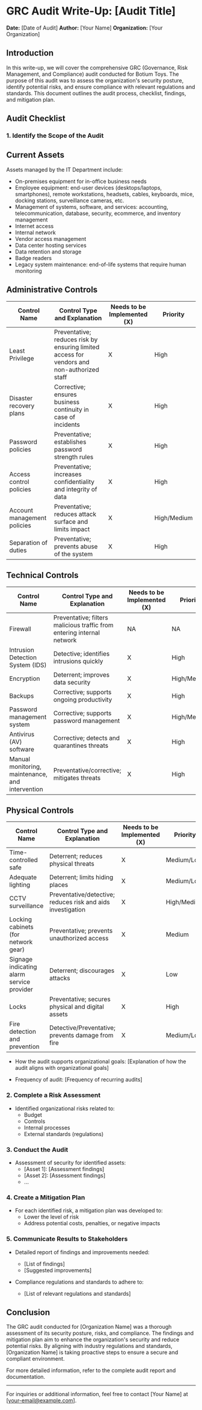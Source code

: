 # GRC Audit Write-Up: [Audit Title]

**Date:** [Date of Audit]
**Author:** [Your Name]
**Organization:** [Your Organization]

## Introduction

In this write-up, we will cover the comprehensive GRC (Governance, Risk Management, and Compliance) audit conducted for Botium Toys. The purpose of this audit was to assess the organization's security posture, identify potential risks, and ensure compliance with relevant regulations and standards. This document outlines the audit process, checklist, findings, and mitigation plan.

## Audit Checklist

### 1. Identify the Scope of the Audit

  ## Current Assets
  
  Assets managed by the IT Department include:
  
  - On-premises equipment for in-office business needs
  - Employee equipment: end-user devices (desktops/laptops, smartphones), remote workstations, headsets, cables, keyboards, mice, docking stations, surveillance cameras, etc.
  - Management of systems, software, and services: accounting, telecommunication, database, security, ecommerce, and inventory management
  - Internet access
  - Internal network
  - Vendor access management
  - Data center hosting services
  - Data retention and storage
  - Badge readers
  - Legacy system maintenance: end-of-life systems that require human monitoring
  
  ## Administrative Controls
  
  | Control Name | Control Type and Explanation | Needs to be Implemented (X) | Priority |
  |--------------|-----------------------------|----------------------------|----------|
  | Least Privilege | Preventative; reduces risk by ensuring limited access for vendors and non-authorized staff | X | High |
  | Disaster recovery plans | Corrective; ensures business continuity in case of incidents | X | High |
  | Password policies | Preventative; establishes password strength rules | X | High |
  | Access control policies | Preventative; increases confidentiality and integrity of data | X | High |
  | Account management policies | Preventative; reduces attack surface and limits impact | X | High/Medium |
  | Separation of duties | Preventative; prevents abuse of the system | X | High |
  
  ## Technical Controls
  
  | Control Name | Control Type and Explanation | Needs to be Implemented (X) | Priority |
  |--------------|-----------------------------|----------------------------|----------|
  | Firewall | Preventative; filters malicious traffic from entering internal network | NA | NA |
  | Intrusion Detection System (IDS) | Detective; identifies intrusions quickly | X | High |
  | Encryption | Deterrent; improves data security | X | High/Medium |
  | Backups | Corrective; supports ongoing productivity | X | High |
  | Password management system | Corrective; supports password management | X | High/Medium |
  | Antivirus (AV) software | Corrective; detects and quarantines threats | X | High |
  | Manual monitoring, maintenance, and intervention | Preventative/corrective; mitigates threats | X | High |
  
  ## Physical Controls
  
  | Control Name | Control Type and Explanation | Needs to be Implemented (X) | Priority |
  |--------------|-----------------------------|----------------------------|----------|
  | Time-controlled safe | Deterrent; reduces physical threats | X | Medium/Low |
  | Adequate lighting | Deterrent; limits hiding places | X | Medium/Low |
  | CCTV surveillance | Preventative/detective; reduces risk and aids investigation | X | High/Medium |
  | Locking cabinets (for network gear) | Preventative; prevents unauthorized access | X | Medium |
  | Signage indicating alarm service provider | Deterrent; discourages attacks | X | Low |
  | Locks | Preventative; secures physical and digital assets | X | High |
  | Fire detection and prevention | Detective/Preventative; prevents damage from fire | X | Medium/Low |


- How the audit supports organizational goals:
  [Explanation of how the audit aligns with organizational goals]

- Frequency of audit:
  [Frequency of recurring audits]

### 2. Complete a Risk Assessment

- Identified organizational risks related to:
  - Budget
  - Controls
  - Internal processes
  - External standards (regulations)

### 3. Conduct the Audit

- Assessment of security for identified assets:
  - [Asset 1]: [Assessment findings]
  - [Asset 2]: [Assessment findings]
  - ...

### 4. Create a Mitigation Plan

- For each identified risk, a mitigation plan was developed to:
  - Lower the level of risk
  - Address potential costs, penalties, or negative impacts

### 5. Communicate Results to Stakeholders

- Detailed report of findings and improvements needed:
  - [List of findings]
  - [Suggested improvements]

- Compliance regulations and standards to adhere to:
  - [List of relevant regulations and standards]

## Conclusion

The GRC audit conducted for [Organization Name] was a thorough assessment of its security posture, risks, and compliance. The findings and mitigation plan aim to enhance the organization's security and reduce potential risks. By aligning with industry regulations and standards, [Organization Name] is taking proactive steps to ensure a secure and compliant environment.

For more detailed information, refer to the complete audit report and documentation.

---

For inquiries or additional information, feel free to contact [Your Name] at [your-email@example.com].
